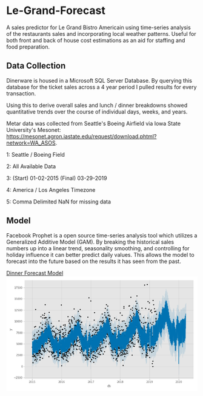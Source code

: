 # Le-Grand-Forecast
A sales predictor for Le Grand Bistro Americain using time-series analysis of the restaurants sales and incorporating local weather patterns. Useful for both front and back of house cost estimations as an aid for staffing and food preparation.

## Data Collection
Dinerware is housed in a Microsoft SQL Server Database. By querying this database for the ticket sales across a 4 year period I pulled results for every transaction. 

Using this to derive overall sales and lunch / dinner breakdowns showed quantitative trends over the course of individual days, weeks, and years.

Metar data was collected from Seattle's Boeing Airfield via Iowa State University's Mesonet: <url>https://mesonet.agron.iastate.edu/request/download.phtml?network=WA_ASOS</url>.

1:    Seattle / Boeing Field

2:    All Available Data

3:    (Start)   01-02-2015 
      (Final)   03-29-2019

4:    America / Los Angeles Timezone

5:    Comma Delimited
      NaN for missing data


## Model

Facebook Prophet is a open source time-series analysis tool which utilizes a Generalized Additive Model (GAM). By breaking the historical sales numbers up into a linear trend, seasonality smoothing, and controlling for holiday influence it can better predict daily values. This allows the model to forecast into the future based on the results it has seen from the past. 

[Dinner Forecast Model](data/dinner-forecast.png)
![Dinner Forecast Model](data/dinner-forecast.png "Dinner Forecast Model")

